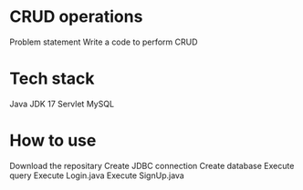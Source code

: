  # CRUD operations

Problem statement
Write a code to perform CRUD


# Tech stack
Java JDK 17
Servlet
MySQL

# How to use
Download the repositary
Create JDBC connection
Create database
Execute query
Execute Login.java
Execute SignUp.java
